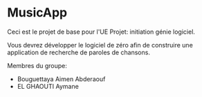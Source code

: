 # MusicApp

Ceci est le projet de base pour l'UE Projet: initiation génie logiciel.

Vous devrez développer le logiciel de zéro afin de construire 
une application de recherche de paroles de chansons.

Membres du groupe:
- Bouguettaya Aimen Abderaouf
- EL GHAOUTI Aymane
